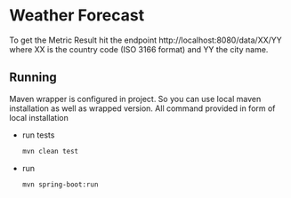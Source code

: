 # Weather Forecast

To get the Metric Result hit the endpoint http://localhost:8080/data/XX/YY
where XX is the country code (ISO 3166 format) and YY the city name.

## Running 
Maven wrapper is configured in project. So you can use local maven installation as well as wrapped version.
All command provided in form of local installation
* run tests
    ```bash
    mvn clean test
    ```
* run
    ```bash
    mvn spring-boot:run
    ```